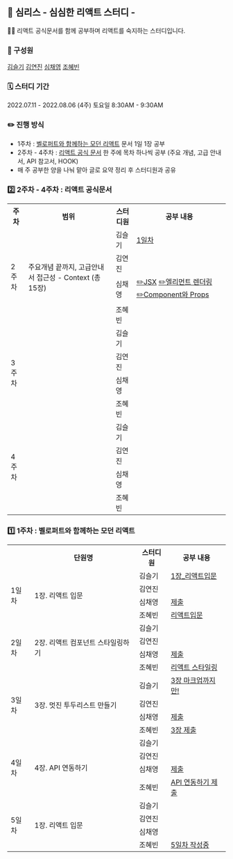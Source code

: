 ## 📝 심리스 - 심심한 리액트 스터디 -

🙋‍♀️ 리액트 공식문서를 함께 공부하며 리액트를 숙지하는 스터디입니다.

### 👥 구성원

<a href="https://github.com/sgsg9447">김슬기</a>
<a href="https://github.com/yunjink">김연진</a>
<a href="https://github.com/chaengs">심채영</a>
<a href="https://github.com/hyebinjo">조혜빈</a>

### 🗓 스터디 기간

2022.07.11 - 2022.08.06 (4주)
토요일 8:30AM - 9:30AM

### ✏️ 진행 방식

- 1주차 : <a href="https://react.vlpt.us/">벨로퍼트와 함께하는 모던 리액트</a> 문서 1일 1장 공부
- 2주차 - 4주차 : <a href="https://ko.reactjs.org/docs/getting-started.html">리액트 공식 문서</a> 한 주에 목차 하나씩 공부 (주요 개념, 고급 안내서, API 참고서, HOOK)
- 매 주 공부한 양을 나눠 맡아 글로 요약 정리 후 스터디원과 공유

### 2️⃣ 2주차 - 4주차 : 리액트 공식문서

<table>
    <tr>
        <th>주차</th>
        <th>범위</th>
        <th>스터디원</th>
        <th>공부 내용</th>
    </tr>
    <!-- 2주차 -->
    <tr>
        <td rowspan='4'>2주차</td>
        <td rowspan='4'>주요개념 끝까지, 고급안내서 접근성 - Context (총 15장)</td>
        <td>김슬기</td>
        <td class="링크여기에 제출"><a href="https://velog.io/@sgsg9447/심리스-리액트-공식문서-1일차-JSX-엘리먼트-렌더링">1일차</a></td>
    <tr>
        <td>김연진</td>
        <td class="링크여기에 제출"></td>
    </tr>
    <tr>
        <td>심채영</td>
        <td class="링크여기에 제출">
            <a href="https://velog.io/@colorful_chaeng/리액트-공식문서-공부하기-JSX">✏️JSX</a>
            <a href="https://velog.io/@colorful_chaeng/리액트-공식문서-공부하기-엘리먼트-렌더링">✏️엘리먼트 렌더링</a>
            <a href="https://velog.io/@colorful_chaeng/리액트-공식문서-공부하기-Component와-Props">✏️Component와 Props</a>
        </td>
    </tr>
    <tr>
        <td>조혜빈</td>
        <td class="링크여기에 제출"></td>
    </tr>
    <!-- 3주차 -->
    <tr>
        <td rowspan='4'>3주차</td>
        <td rowspan='4'></td>
        <td>김슬기</td>
        <td class="링크여기에 제출"></td>
    </tr>
    <tr>
        <td>김연진</td>
        <td class="링크여기에 제출"></td>
    </tr>
    <tr>
        <td>심채영</td>
        <td class="링크여기에 제출"></td>
    </tr>
    <tr>
        <td>조혜빈</td>
        <td class="링크여기에 제출"></td>
    </tr>
    <!-- 4주차 -->
    <tr>
        <td rowspan='4'>4주차</td>
        <td rowspan='4'></td>
        <td>김슬기</td>
        <td class="링크여기에 제출"></td>
    </tr>
    <tr>
        <td>김연진</td>
        <td class="링크여기에 제출"></td>
    </tr>
    <tr>
        <td>심채영</td>
        <td class="링크여기에 제출"></td>
    </tr>
    <tr>
        <td>조혜빈</td>
        <td class="링크여기에 제출"></td>
    </tr>
</table>

### 1️⃣ 1주차 : 벨로퍼트와 함께하는 모던 리액트

<table>
    <tr>
        <th></th>
        <th>단원명</th>
        <th>스터디원</th>
        <th>공부 내용</th>
    </tr>
    <!-- 1일차 -->
    <tr>
        <td rowspan='4'>1일차</td>
        <td rowspan='4'>1장. 리액트 입문</td>
        <td>김슬기</td>
 <td class="링크여기에 제출"><a href="https://github.com/sgsg9447/FE_STUDY/tree/main/React/self-study/vlpt-gitbook-study">1장_리액트입문</a></td>
    <tr>
        <td>김연진</td>
        <td class="링크여기에 제출"></td>
    </tr>
    <tr>
        <td>심채영</td>
        <td class="링크여기에 제출"><a href="https://purple-ocarina-003.notion.site/1-bfec1be91b6b4b8794defc8c468c5270">제출</a></td>
    </tr>
    <tr>
        <td>조혜빈</td>
        <td class="링크여기에 제출"><a href="https://velog.io/@johyebin/%EB%A6%AC%EC%95%A1%ED%8A%B8-%EC%8A%A4%ED%84%B0%EB%94%94-React-%EC%9E%85%EB%AC%B8">리액트입문</a></td>
    </tr>
    <!-- 2일차 -->
    <tr>
        <td rowspan='4'>2일차</td>
        <td rowspan='4'>2장. 리액트 컴포넌트 스타일링하기</td>
        <td>김슬기</td>
        <td class="링크여기에 제출"></td>
    </tr>
    <tr>
        <td>김연진</td>
        <td class="링크여기에 제출"></td>
    </tr>
    <tr>
        <td>심채영</td>
        <td class="링크여기에 제출"><a href="https://purple-ocarina-003.notion.site/2-42e3243f425745d28998cbdd7be8390f">제출</a></td>
    </tr>
    <tr>
        <td>조혜빈</td>
        <td class="링크여기에 제출"><a href="https://velog.io/@johyebin/2%EC%9E%A5.-%EB%A6%AC%EC%95%A1%ED%8A%B8-%EC%BB%B4%ED%8F%AC%EB%84%8C%ED%8A%B8-%EC%8A%A4%ED%83%80%EC%9D%BC%EB%A7%81%ED%95%98%EA%B8%B0">리액트 스타일링</a></td>
    </tr>
    <!-- 3일차 -->
    <tr>
        <td rowspan='4'>3일차</td>
        <td rowspan='4'>3장. 멋진 투두리스트 만들기</td>
        <td>김슬기</td>
        <td class="링크여기에 제출"><a href="https://github.com/sgsg9447/FE_STUDY/tree/main/React/self-study/todolist-vlog">3장 마크업까지만!</a></td>
    </tr>
    <tr>
        <td>김연진</td>
        <td class="링크여기에 제출"></td>
    </tr>
    <tr>
        <td>심채영</td>
        <td class="링크여기에 제출"><a href="https://purple-ocarina-003.notion.site/3-d001bcc2d4ad4f8d842239c3ad4c3924">제출</a></td>
    </tr>
    <tr>
        <td>조혜빈</td>
        <td class="링크여기에 제출"><a href="https://velog.io/@johyebin/3%EC%9E%A5">3장 제출</a></td>
    </tr>
    <!-- 4일차 -->
    <tr>
        <td rowspan='4'>4일차</td>
        <td rowspan='4'>4장. API 연동하기</td>
        <td>김슬기</td>
        <td class="링크여기에 제출"></td>
    </tr>
    <tr>
        <td>김연진</td>
        <td class="링크여기에 제출"></td>
    </tr>
    <tr>
        <td>심채영</td>
        <td class="링크여기에 제출"><a href="https://purple-ocarina-003.notion.site/4-API-bccff7d0f6004aa79586b55fef9fe587">제출</a></td>
    </tr>
    <tr>
        <td>조혜빈</td>
        <td class="링크여기에 제출"><a href="https://velog.io/@johyebin/4%EC%9E%A5.-API-%EC%97%B0%EB%8F%99%ED%95%98%EA%B8%B0-uu21my46">API 연동하기 제출</a></td>
    </tr>
    <!-- 5일차 -->
    <tr>
        <td rowspan='4'>5일차</td>
        <td rowspan='4'>1장. 리액트 입문</td>
        <td>김슬기</td>
        <td class="링크여기에 제출"></td>
    </tr>
    <tr>
        <td>김연진</td>
        <td class="링크여기에 제출"></td>
    </tr>
    <tr>
        <td>심채영</td>
        <td class="링크여기에 제출"></td>
    </tr>
    <tr>
        <td>조혜빈</td>
        <td class="링크여기에 제출"><a href="https://velog.io/@johyebin/5%EC%9E%A5.-%EB%A6%AC%EC%95%A1%ED%8A%B8-%EB%9D%BC%EC%9A%B0%ED%84%B0v6">5일차 작성중</a></td>
    </tr>
</table>

